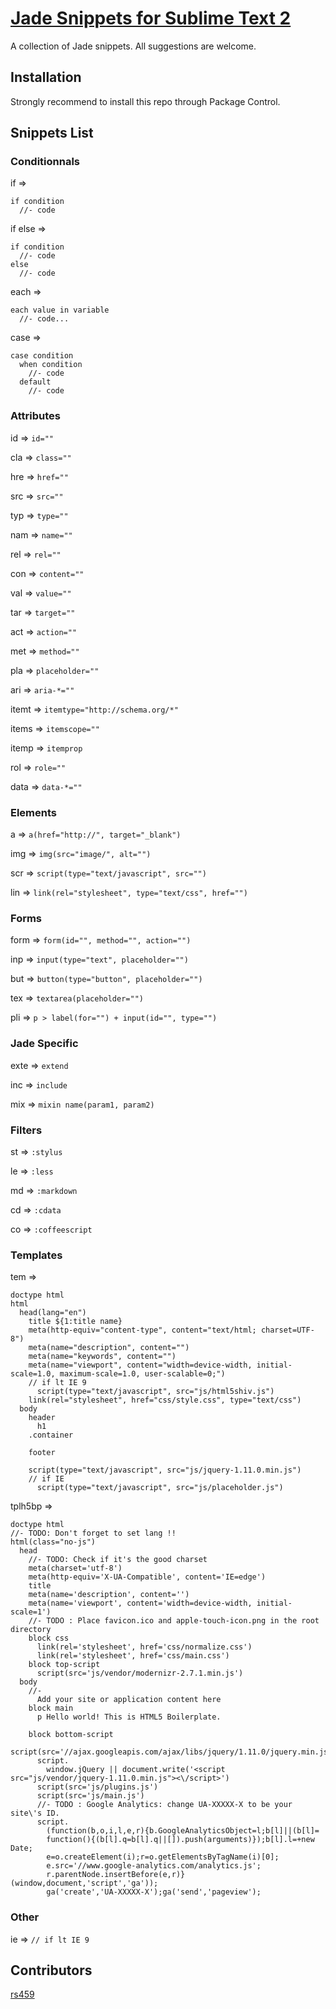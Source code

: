 # [Jade Snippets for Sublime Text 2](https://github.com/P233/Jade-Snippets-for-Sublime-Text-2)

A collection of Jade snippets. All suggestions are welcome.

## Installation
Strongly recommend to install this repo through Package Control.

## Snippets List


### Conditionnals

if =>  
```jade
if condition
  //- code
```

if else => 
```jade
if condition
  //- code
else
  //- code
```

each =>  
```jade
each value in variable
  //- code...
```

case =>  
```jade
case condition
  when condition
    //- code
  default
    //- code
```


### Attributes

id     =>  ```id=""```

cla    =>  ```class=""```

hre    =>  ```href=""```

src    =>  ```src=""```

typ    =>  ```type=""```

nam    =>  ```name=""```

rel    =>  ```rel=""```

con    =>  ```content=""```

val    =>  ```value=""```

tar    =>  ```target=""```

act    =>  ```action=""```

met    =>  ```method=""```

pla    =>  ```placeholder=""```

ari    =>  ```aria-*=""```

itemt  =>  ```itemtype="http://schema.org/*"```

items  =>  ```itemscope=""```

itemp  =>  ```itemprop```

rol    =>  ```role=""```

data   =>  ```data-*=""```


### Elements

a      =>  ```a(href="http://", target="_blank")```

img    =>  ```img(src="image/", alt="")```

scr    =>  ```script(type="text/javascript", src="")```

lin    =>  ```link(rel="stylesheet", type="text/css", href="")```


### Forms

form   =>  ```form(id="", method="", action="")```

inp    =>  ```input(type="text", placeholder="")```

but    =>  ```button(type="button", placeholder="")```

tex    =>  ```textarea(placeholder="")```

pli    =>  ```p > label(for="") + input(id="", type="")```


### Jade Specific

exte   =>  ```extend```

inc    =>  ```include```

mix    =>  ```mixin name(param1, param2)```

### Filters

st    =>  ```:stylus```

le    =>  ```:less```

md    =>  ```:markdown```

cd    =>  ```:cdata```

co    =>  ```:coffeescript```


### Templates

tem    =>  

```jade
doctype html
html
  head(lang="en")
    title ${1:title name}
    meta(http-equiv="content-type", content="text/html; charset=UTF-8")
    meta(name="description", content="")
    meta(name="keywords", content="")
    meta(name="viewport", content="width=device-width, initial-scale=1.0, maximum-scale=1.0, user-scalable=0;")
    // if lt IE 9
      script(type="text/javascript", src="js/html5shiv.js")
    link(rel="stylesheet", href="css/style.css", type="text/css")
  body
    header
      h1
    .container

    footer

    script(type="text/javascript", src="js/jquery-1.11.0.min.js")
    // if IE
      script(type="text/javascript", src="js/placeholder.js")
```

tplh5bp => 

```jade
doctype html
//- TODO: Don't forget to set lang !!
html(class="no-js")
  head
    //- TODO: Check if it's the good charset
    meta(charset='utf-8')
    meta(http-equiv='X-UA-Compatible', content='IE=edge')
    title
    meta(name='description', content='')
    meta(name='viewport', content='width=device-width, initial-scale=1')
    //- TODO : Place favicon.ico and apple-touch-icon.png in the root directory
    block css
      link(rel='stylesheet', href='css/normalize.css')
      link(rel='stylesheet', href='css/main.css')
    block top-script
      script(src='js/vendor/modernizr-2.7.1.min.js')
  body
    //-
      Add your site or application content here
    block main
      p Hello world! This is HTML5 Boilerplate.

    block bottom-script
      script(src='//ajax.googleapis.com/ajax/libs/jquery/1.11.0/jquery.min.js')
      script.
        window.jQuery || document.write('<script src="js/vendor/jquery-1.11.0.min.js"><\/script>')
      script(src='js/plugins.js')
      script(src='js/main.js')
      //- TODO : Google Analytics: change UA-XXXXX-X to be your site\'s ID.
      script.
        (function(b,o,i,l,e,r){b.GoogleAnalyticsObject=l;b[l]||(b[l]=
        function(){(b[l].q=b[l].q||[]).push(arguments)});b[l].l=+new Date;
        e=o.createElement(i);r=o.getElementsByTagName(i)[0];
        e.src='//www.google-analytics.com/analytics.js';
        r.parentNode.insertBefore(e,r)}(window,document,'script','ga'));
        ga('create','UA-XXXXX-X');ga('send','pageview');
```

### Other

ie     =>  ```// if lt IE 9```

## Contributors
[rs459](https://github.com/rs459)
